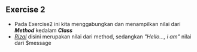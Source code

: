 ## Exercise 2

* Pada Exercise2 ini kita menggabungkan dan menampilkan nilai dari **_Method_** kedalam **_Class_** 
* [_Rizal_](https://github.com/rizalreza) disini merupakan nilai dari method, sedangkan _"Hello..., i am"_ nilai dari $message